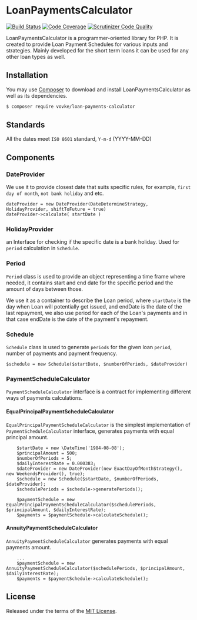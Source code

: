 # LoanPaymentsCalculator 
[![Build Status](https://travis-ci.org/Vovke/loan-payments-calculator.svg?branch=master)](https://travis-ci.org/Vovke/loan-payments-calculator) [![Code Coverage](https://scrutinizer-ci.com/g/Vovke/loan-payments-calculator/badges/coverage.png?b=master)](https://scrutinizer-ci.com/g/Vovke/loan-payments-calculator/?branch=master) [![Scrutinizer Code Quality](https://scrutinizer-ci.com/g/Vovke/loan-payments-calculator/badges/quality-score.png?b=master)](https://scrutinizer-ci.com/g/Vovke/loan-payments-calculator/?branch=master)

LoanPaymentsCalculator is a programmer-oriented library for PHP. It is created to provide Loan Payment Schedules for various inputs and strategies. Mainly developed for the short term loans it can be used for any other loan types as well.

## Installation

You may use [Composer](https://getcomposer.org/) to download and install LoanPaymentsCalculator as well as its dependencies.

```bash
$ composer require vovke/loan-payments-calculator
```

## Standards

All the dates meet `ISO 8601` standard, `Y-m-d` (YYYY-MM-DD)

## Components

### DateProvider
We use it to provide closest date that suits specific rules, for example, `first day of month`, `not bank holiday` and etc.

 ```
dateProvider = new DateProvider(DateDetermineStrategy, HolidayProvider, shiftToFuture = true)
dateProvider->calculate( startDate )
```

### HolidayProvider
an Interface for checking if the specific date is a bank holiday. Used for `period` calculation in `Schedule`.

### Period
`Period` class is used to provide an object representing a time frame where needed, it contains start and end date for the specific period and the amount of days between those.

We use it as a container to describe the Loan period, where `startDate` is the day when Loan will potentially get issued, and endDate is the date of the last repayment, we also use period for each of the Loan's payments and in that case endDate is the date of the payment's repayment.

### Schedule
`Schedule` class is used to generate `periods` for the given loan `period`, number of payments and payment frequency. 
```
$schedule = new Schedule($startDate, $numberOfPeriods, $dateProvider)
```

### PaymentScheduleCalculator
`PaymentScheduleCalculator` interface is a contract for implementing different ways of payments calculations. 

#### EqualPrincipalPaymentScheduleCalculator
`EqualPrincipalPaymentScheduleCalculator` is the simplest implementation of `PaymentScheduleCalculator` interface, generates payments with equal principal amount. 
```
    $startDate = new \DateTime('1984-08-08');
    $principalAmount = 500;
    $numberOfPeriods = 5;
    $dailyInterestRate = 0.000383;
    $dateProvider = new DateProvider(new ExactDayOfMonthStrategy(), new WeekendsProvider(), true);
    $schedule = new Schedule($startDate, $numberOfPeriods, $dateProvider);
    $schedulePeriods = $schedule->generatePeriods();

    $paymentSchedule = new EqualPrincipalPaymentScheduleCalculator($schedulePeriods, $principalAmount, $dailyInterestRate);
    $payments = $paymentSchedule->calculateSchedule();
```

#### AnnuityPaymentScheduleCalculator
`AnnuityPaymentScheduleCalculator` generates payments with equal payments amount.
```
    ...
    $paymentSchedule = new AnnuityPaymentScheduleCalculator($schedulePeriods, $principalAmount, $dailyInterestRate);
    $payments = $paymentSchedule->calculateSchedule();
```


License
----

Released under the terms of the [MIT License](LICENSE).

